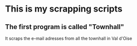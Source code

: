 <h1>This is my scrapping scripts</h1>

<h2>The first program is called "Townhall"</h2>
<p>It scraps the e-mail adresses from all the townhall in Val d'Oise</p>
